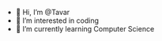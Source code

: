 - 👋 Hi, I’m @Tavar
- 👀 I’m interested in coding
- 🌱 I’m currently learning Computer Science

<!---
Skype876/Skype876 is a ✨ special ✨ repository because its `README.md` (this file) appears on your GitHub profile.
You can click the Preview link to take a look at your changes.
--->
